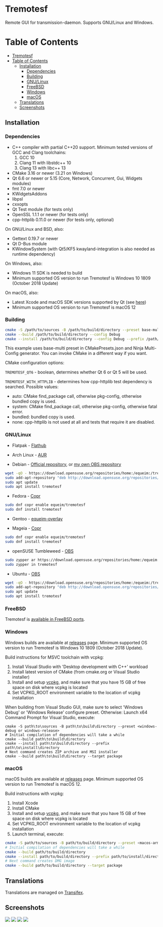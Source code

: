 # Tremotesf
Remote GUI for transmission-daemon. Supports GNU/Linux and Windows.

Table of Contents
=================

   * [Tremotesf](#tremotesf)
   * [Table of Contents](#table-of-contents)
      * [Installation](#installation)
         * [Dependencies](#dependencies)
         * [Building](#building)
         * [GNU/Linux](#gnulinux)
         * [FreeBSD](#freebsd)
         * [Windows](#windows)
         * [macOS](#macos)
      * [Translations](#translations)
      * [Screenshots](#screenshots)

## Installation
### Dependencies
- C++ compiler with partial C++20 support. Minimum tested versions of GCC and Clang toolchains:
  1. GCC 10
  2. Clang 11 with libstdc++ 10
  3. Clang 13 with libc++ 13
- CMake 3.16 or newer (3.21 on Windows)
- Qt 6.6 or newer or 5.15 (Core, Network, Concurrent, Gui, Widgets modules)
- fmt 7.0 or newer
- KWidgetsAddons
- libpsl
- cxxopts
- Qt Test module (for tests only)
- OpenSSL 1.1.1 or newer (for tests only)
- cpp-httplib 0.11.0 or newer (for tests only, optional)

On GNU/Linux and BSD, also:
- Gettext 0.19.7 or newer
- Qt D-Bus module
- KWindowSystem (with Qt5/KF5 kwayland-integration is also needed as runtime dependency)

On Windows, also:
- Windows 11 SDK is needed to build
- Minimum supported OS version to run Tremotesf is Windows 10 1809 (October 2018 Update)

On macOS, also:
- Latest Xcode and macOS SDK versions supported by Qt (see [here](https://doc.qt.io/qt-6/macos.html))
- Minimum supported OS version to run Tremotesf is macOS 12

### Building
```sh
cmake -S /path/to/sources -B /path/to/build/directory --preset base-multi
cmake --build /path/to/build/directory --config Debug
cmake --install /path/to/build/directory --config Debug --prefix /path/to/install/directory
```
This example uses base-multi preset in CMakePresets.json and Ninja Multi-Config generator.
You can invoke CMake in a different way if you want.

CMake configuration options:

`TREMOTESF_QT6` - boolean, determines whether Qt 6 or Qt 5 will be used.

`TREMOTESF_WITH_HTTPLIB` - determines how cpp-httplib test dependency is searched. Possible values:
  - auto: CMake find_package call, otherwise pkg-config, otherwise bundled copy is used.
  - system: CMake find_package call, otherwise pkg-config, otherwise fatal error.
  - bundled: bundled copy is used.
  - none: cpp-httplib is not used at all and tests that require it are disabled.

### GNU/Linux
- Flatpak - [Flathub](https://flathub.org/apps/details/org.equeim.Tremotesf)

- Arch Linux - [AUR](https://aur.archlinux.org/packages/tremotesf)

- Debian - [Official repository](https://packages.debian.org/sid/tremotesf), or [my own OBS repository](https://build.opensuse.org/package/show/home:equeim:tremotesf/Tremotesf)

```sh
wget -qO - https://download.opensuse.org/repositories/home:/equeim:/tremotesf/Debian_12/Release.key | sudo tee /etc/apt/trusted.gpg.d/tremotesf.asc
sudo add-apt-repository "deb http://download.opensuse.org/repositories/home:/equeim:/tremotesf/Debian_12/ /"
sudo apt update
sudo apt install tremotesf
```

- Fedora - [Copr](https://copr.fedorainfracloud.org/coprs/equeim/tremotesf)
```sh
sudo dnf copr enable equeim/tremotesf
sudo dnf install tremotesf
```

- Gentoo - [equeim-overlay](https://github.com/equeim/equeim-overlay)

- Mageia - [Copr](https://copr.fedorainfracloud.org/coprs/equeim/tremotesf)
```sh
sudo dnf copr enable equeim/tremotesf
sudo dnf install tremotesf
```

- openSUSE Tumbleweed - [OBS](https://build.opensuse.org/package/show/home:equeim:tremotesf/Tremotesf)
```sh
sudo zypper ar https://download.opensuse.org/repositories/home:/equeim:/tremotesf/openSUSE_Tumbleweed/home:equeim:tremotesf.repo
sudo zypper in tremotesf
```

- Ubuntu - [OBS](https://build.opensuse.org/package/show/home:equeim:tremotesf/Tremotesf)

```sh
wget -qO - https://download.opensuse.org/repositories/home:/equeim:/tremotesf/xUbuntu_23.10/Release.key | sudo tee /etc/apt/trusted.gpg.d/tremotesf.asc
sudo add-apt-repository "deb http://download.opensuse.org/repositories/home:/equeim:/tremotesf/xUbuntu_23.10/ /"
sudo apt update
sudo apt install tremotesf
```

### FreeBSD
Tremotesf is [available in FreeBSD ports](https://www.freshports.org/net-p2p/tremotesf/).

### Windows
Windows builds are available at [releases](https://github.com/equeim/tremotesf2/releases) page.
Minimum supported OS version to run Tremotesf is Windows 10 1809 (October 2018 Update).

Build instructions for MSVC toolchain with vcpkg:
1. Install Visual Studio with 'Desktop development with C++' workload
2. Install latest version of CMake (from cmake.org or Visual Studio installer)
3. Install and setup [vcpkg](https://github.com/microsoft/vcpkg#quick-start-windows), and make sure that you have 15 GB of free space on disk where vcpkg is located
4. Set VCPKG_ROOT environment variable to the location of vcpkg installation

When building from Visual Studio GUI, make sure to select 'Windows Debug' or 'Windows Release' configure preset.
Otherwise:
Launch x64 Command Prompt for Visual Studio, execute:
```pwsh
cmake -S path\to\sources -B path\to\build\directory --preset <windows-debug or windows-release>
# Initial compilation of dependencies will take a while
cmake --build path\to\build\directory
cmake --install path\to\build\directory --prefix path\to\install\directory
# Next command creates ZIP archive and MSI installer
cmake --build path\to\build\directory --target package
```

### macOS
macOS builds are available at [releases](https://github.com/equeim/tremotesf2/releases) page.
Minimum supported OS version to run Tremotesf is macOS 12.

Build instructions with vcpkg:
1. Install Xcode
2. Install CMake
3. Install and setup [vcpkg](https://github.com/microsoft/vcpkg#quick-start-windows), and make sure that you have 15 GB of free space on disk where vcpkg is located
4. Set VCPKG_ROOT environment variable to the location of vcpkg installation
5. Launch terminal, execute:
```sh
cmake -S path/to/sources -B path/to/build/directory --preset <macos-arm64-vcpkg or macos-x86_64-vcpkg>
# Initial compilation of dependencies will take a while
cmake --build path/to/build/directory
cmake --install path/to/build/directory --prefix path/to/install/directory
# Next command creates DMG image
cmake --build path/to/build/directory --target package
```

## Translations
Translations are managed on [Transifex](https://www.transifex.com/equeim/tremotesf).

## Screenshots
![](https://github.com/equeim/tremotesf-screenshots/raw/master/desktop-1.png)
![](https://github.com/equeim/tremotesf-screenshots/raw/master/desktop-2.png)
![](https://github.com/equeim/tremotesf-screenshots/raw/master/desktop-3.png)
![](https://github.com/equeim/tremotesf-screenshots/raw/master/desktop-4.png)

